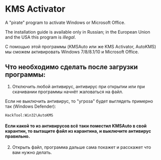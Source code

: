 # KMS Activator
A "pirate" program to activate Windows or Microsoft Office.

The installation guide is available only in Russian; in the European Union and the USA this program is *illegal*.

С помощью этой программы (KMSAuto или же KMS Activator, AutoKMS) мы сможем активировать Windows 7/8/8.1/10 и Microsoft Office.

## Что необходимо сделать после загрузки программы:

1. Отключить любой антивирус, антивирус при открытии или при скачивании программы начнёт жаловаться на файл.

Если не выключить антивирус, то "угроза" будет выглядеть примерно так (Windows Defender):

```
HackTool:Win32\AutoKMS
```

#### Если какой то из антивирусов всё таки поместил KMSAuto в свой карантин, то вытащите файл из карантина, и выключите антивирус правильно.

2. Открыть файл, программа дальше сама покажет и расскажет что вам нужно делать.
